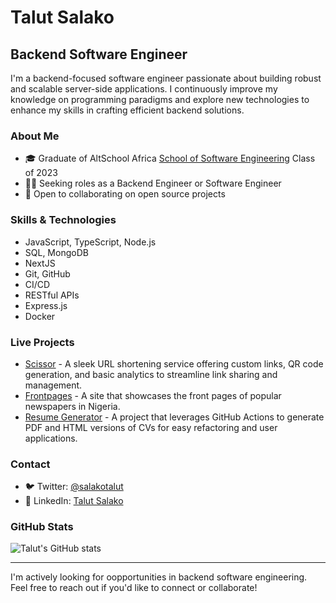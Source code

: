 # Talut Salako

## Backend Software Engineer

I'm a backend-focused software engineer passionate about building robust and scalable server-side applications. I continuously improve my knowledge on programming paradigms and explore new technologies to enhance my skills in crafting efficient backend solutions.

### About Me

- 🎓 Graduate of AltSchool Africa [School of Software Engineering](https://altschoolafrica.com/schools/engineering) Class of 2023
- 👨‍💻 Seeking roles as a Backend Engineer or Software Engineer
- 🤝 Open to collaborating on open source projects

### Skills & Technologies

- JavaScript, TypeScript, Node.js
- SQL, MongoDB
- NextJS
- Git, GitHub
- CI/CD
- RESTful APIs
- Express.js
- Docker

### Live Projects

- [Scissor](https://scissor.talut.tech) - A sleek URL shortening service offering custom links, QR code generation, and basic analytics to streamline link sharing and management.
- [Frontpages](https://frontpages.talut.tech) - A site that showcases the front pages of popular newspapers in Nigeria.
- [Resume Generator](https://github.com/plutack/Resume-Generator) - A project that leverages GitHub Actions to generate PDF and HTML versions of CVs for easy refactoring and user applications.

### Contact

- 🐦 Twitter: [@salakotalut](https://twitter.com/salakotalut)
- 💼 LinkedIn: [Talut Salako](https://www.linkedin.com/in/talut-salako/)

### GitHub Stats

![Talut's GitHub stats](https://github-readme-stats.vercel.app/api?username=plutack&show_icons=true)

---

I'm actively looking for oopportunities in backend software engineering. Feel free to reach out if you'd like to connect or collaborate!
